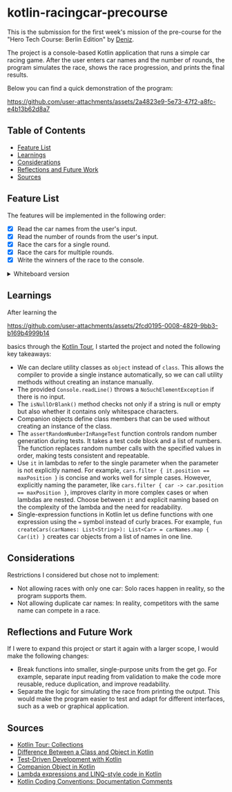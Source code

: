 # kotlin-racingcar-precourse

This is the submission for the first week's mission of the pre-course for the "Hero Tech Course: Berlin Edition" by [Deniz](https://github.com/deniz-oezdemir).

The project is a console-based Kotlin application that runs a simple car racing game.
After the user enters car names and the number of rounds, the program simulates the race,
shows the race progression, and prints the final results.

Below you can find a quick demonstration of the program:

https://github.com/user-attachments/assets/2a4823e9-5e73-47f2-a8fc-e4b13b62d8a7

## Table of Contents
- [Feature List](#feature-list)
- [Learnings](#learnings)
- [Considerations](#considerations)
- [Reflections and Future Work](#reflections-and-future-work)
- [Sources](#sources)

## Feature List

The features will be implemented in the following order:
- [x] Read the car names from the user's input.
- [x] Read the number of rounds from the user's input.
- [x] Race the cars for a single round.
- [x] Race the cars for multiple rounds.
- [x] Write the winners of the race to the console.

<details>
<summary>Whiteboard version</summary>

![Photo](assets/Image%202025-04-18%20at%2011.22.18.jpeg)
</details>

## Learnings

After learning the 

https://github.com/user-attachments/assets/2fcd0195-0008-4829-9bb3-b169b4999b14

basics through the [Kotlin Tour](https://kotlinlang.org/docs/kotlin-tour-welcome.html), I started the project and noted the following key takeaways:

- We can declare utility classes as `object` instead of `class`. This allows the compiler to provide a single instance automatically, so we can call utility methods without creating an instance manually.
- The provided `Console.readLine()` throws a `NoSuchElementException` if there is no input.
- The `isNullOrBlank()` method checks not only if a string is null or empty but also whether it contains only whitespace characters.
- Companion objects define class members that can be used without creating an instance of the class.
- The `assertRandomNumberInRangeTest` function controls random number generation during tests. It takes a test code block and a list of numbers. The function replaces random number calls with the specified values in order, making tests consistent and repeatable.
- Use `it` in lambdas to refer to the single parameter when the parameter is not explicitly named. For example, `cars.filter { it.position == maxPosition }` is concise and works well for simple cases. However, explicitly naming the parameter, like `cars.filter { car -> car.position == maxPosition }`, improves clarity in more complex cases or when lambdas are nested. Choose between `it` and explicit naming based on the complexity of the lambda and the need for readability.
- Single-expression functions in Kotlin let us define functions with one expression using the `=` symbol instead of curly braces. For example, `fun createCars(carNames: List<String>): List<Car> = carNames.map { Car(it) }` creates car objects from a list of names in one line.

## Considerations

Restrictions I considered but chose not to implement:

- Not allowing races with only one car: Solo races happen in reality, so the program supports them.
- Not allowing duplicate car names: In reality, competitors with the same name can compete in a race.

## Reflections and Future Work

If I were to expand this project or start it again with a larger scope, I would make the following changes:

- Break functions into smaller, single-purpose units from the get go. For example, separate input reading from validation to make the code more reusable, reduce duplication, and improve readability.
- Separate the logic for simulating the race from printing the output. This would make the program easier to test and adapt for different interfaces, such as a web or graphical application.

## Sources

- [Kotlin Tour: Collections](https://kotlinlang.org/docs/kotlin-tour-collections.html)
- [Difference Between a Class and Object in Kotlin](https://stackoverflow.com/questions/44255946/difference-between-a-class-and-object-in-kotlin)
- [Test-Driven Development with Kotlin](https://www.jetbrains.com/help/idea/tdd-with-kotlin.html)
- [Companion Object in Kotlin](https://www.baeldung.com/kotlin/companion-object)
- [Lambda expressions and LINQ-style code in Kotlin](https://kotlinlang.org/docs/lambdas.html#underscore-for-unused-variables)
- [Kotlin Coding Conventions: Documentation Comments](https://kotlinlang.org/docs/coding-conventions.html#documentation-comments)
